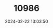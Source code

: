 ---
title: "10986"
category: "Kerivoula smithii"
draft: false
date: 2024-02-22 13:03:50
languages:
  English: ["Smith's Woolly Bat"]
---